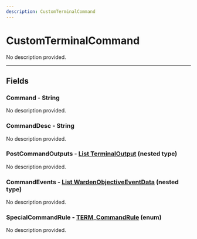 ```yaml
---
description: CustomTerminalCommand
---
```


# CustomTerminalCommand

No description provided.

***

## Fields

### Command - String

No description provided.

### CommandDesc - String

No description provided.

### PostCommandOutputs - [List TerminalOutput](./TerminalOutput.md) (nested type)

No description provided.

### CommandEvents - [List WardenObjectiveEventData](./WardenObjectiveEventData.md) (nested type)

No description provided.

### SpecialCommandRule - [TERM_CommandRule](../enum-types.md#TERM_CommandRule) (enum)

No description provided.
